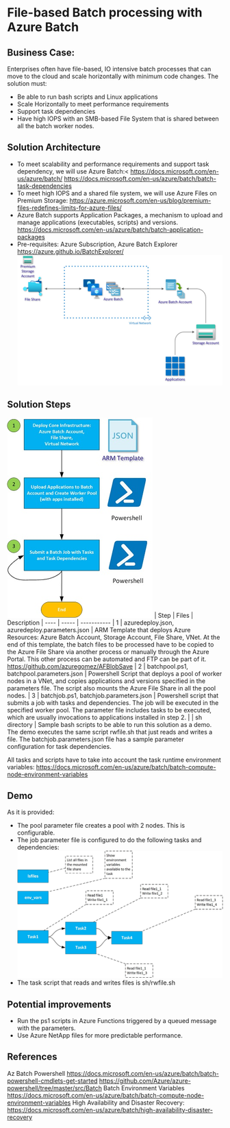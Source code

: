 # File-based Batch processing with Azure Batch
## Business Case:
Enterprises often have file-based, IO intensive batch processes that can move to the cloud and scale horizontally with minimum code changes. The solution must:
* Be able to run bash scripts and Linux applications
* Scale Horizontally to meet performance requirements
* Support task dependencies
* Have high IOPS with an SMB-based File System that is shared between all the batch worker nodes.
## Solution Architecture
* To meet scalability and performance requirements and support task dependency, we will use Azure Batch:<
https://docs.microsoft.com/en-us/azure/batch/
https://docs.microsoft.com/en-us/azure/batch/batch-task-dependencies
* To meet high IOPS and a shared file system, we will use Azure Files on Premium Storage: 
https://azure.microsoft.com/en-us/blog/premium-files-redefines-limits-for-azure-files/
* Azure Batch supports Application Packages, a mechanism to upload and manage applications (executables, scripts) and versions.
https://docs.microsoft.com/en-us/azure/batch/batch-application-packages
* Pre-requisites: Azure Subscription, Azure Batch Explorer https://azure.github.io/BatchExplorer/
![Solution Files](https://github.com/azuregomez/azbatch/blob/master/azbatchazfiles.jpg)
## Solution Steps
![Solution Steps](https://github.com/azuregomez/azbatch/blob/master/azbatchsteps.jpg)
| Step | Files | Description
| ---- | ----- | -----------
| 1 | azuredeploy.json, azuredeploy.parameters.json | ARM Template that deploys Azure Resources: Azure Batch Account, Storage Account, File Share, VNet. At the end of this template, the batch files to be processed have to be copied to the Azure File Share via another process or manually through the Azure Portal.  This other process can be automated and FTP can be part of it.  https://github.com/azuregomez/AFBlobSave
| 2 | batchpool.ps1, batchpool.parameters.json | Powershell Script that deploys a pool of worker nodes in a VNet, and copies applications and versions specified in the parameters file. The script also mounts the Azure File Share in all the pool nodes.
| 3 | batchjob.ps1, batchjob.parameters.json | Powershell script that submits a job with tasks and dependencies. The job will be executed in the specified worker pool.  The parameter file includes tasks to be executed, which are usually invocations to applications installed in step 2.
|  | sh directory | Sample bash scripts to be able to run this solution as a demo.  The demo executes the same script rwfile.sh that just reads and writes a file.  The batchjob.parameters.json file has a sample parameter configuration for task dependencies.

All tasks and scripts have to take into account the task runtime environment variables:
https://docs.microsoft.com/en-us/azure/batch/batch-compute-node-environment-variables
## Demo
As it is provided: 
* The pool parameter file creates a pool with 2 nodes. This is configurable.
* The job parameter file is configured to do the following tasks and dependencies:
![Tasks](https://github.com/azuregomez/azbatch/blob/master/tasks.jpg)
* The task script that reads and writes files is sh/rwfile.sh 
## Potential improvements
* Run the ps1 scripts in Azure Functions triggered by a queued message with the parameters.
* Use Azure NetApp files for more predictable performance.
## References
Az Batch Powershell
https://docs.microsoft.com/en-us/azure/batch/batch-powershell-cmdlets-get-started
https://github.com/Azure/azure-powershell/tree/master/src/Batch
Batch Environment Variables
https://docs.microsoft.com/en-us/azure/batch/batch-compute-node-environment-variables
High Availability and Disaster Recovery:
https://docs.microsoft.com/en-us/azure/batch/high-availability-disaster-recovery
